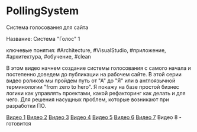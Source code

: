 # PollingSystem
Система голосования для сайта

Название: Система "Голос" 1

ключевые понятия:
#Architecture, #VisualStudio, #приложение, #архитектура, #обучение, #clean

В этом видео начнем создание системы голосования с самого начала и постепенно доведем до публикации на рабочем сайте. В этой серии видео роликов мы пройдем путь от "А" до "Я" или в англоязычной терминологии "from zero to hero". Я покажу на базе простой бизнес логики как управлять проектами, какой рефакторинг как делать и для чего. Для решения насущных проблем, которые возникают при разработки ПО.

[Видео 1](https://youtu.be/oeU6_BZpYJg)
[Видео 2](https://youtu.be/DFWumG_8cUg)
[Видео 3](https://youtu.be/uY1Pw_iXQiE)
[Видео 4](https://youtu.be/eR7JdK0swcQ)
[Видео 5](https://youtu.be/0iy92XvjaCs)
[Видео 6](https://youtu.be/4MnJktnl3SA)
[Видео 7](https://youtu.be/U8KmtnCpVnE)
Видео 8 - готовится
